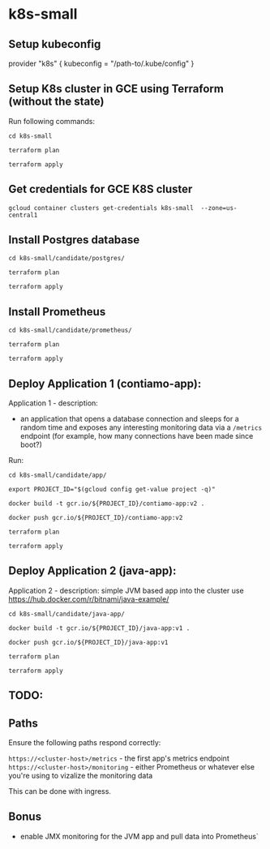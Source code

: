 # k8s-small

## Setup kubeconfig
provider "k8s" {
  kubeconfig = "/path-to/.kube/config"
}

## Setup K8s cluster in GCE using Terraform (without the state)
Run following commands:

 `cd k8s-small`
 
 `terraform plan`
 
 `terraform apply`

## Get credentials for GCE K8S cluster
`gcloud container clusters get-credentials k8s-small  --zone=us-central1`

## Install Postgres database
 `cd k8s-small/candidate/postgres/`
 
 `terraform plan`
 
 `terraform apply`

## Install Prometheus
 `cd k8s-small/candidate/prometheus/`
 
 `terraform plan`
 
 `terraform apply`

## Deploy Application 1 (contiamo-app):

Application 1 - description:
- an application that opens a database connection and sleeps for a random time and exposes any interesting monitoring data via a `/metrics` endpoint (for example, how many connections have been made since boot?)

Run:

 `cd k8s-small/candidate/app/`

 `export PROJECT_ID="$(gcloud config get-value project -q)"`

 `docker build -t gcr.io/${PROJECT_ID}/contiamo-app:v2 .`
 
 `docker push gcr.io/${PROJECT_ID}/contiamo-app:v2`
 
 `terraform plan`
 
 `terraform apply`
 
## Deploy Application 2 (java-app):

Application 2 - description: simple JVM based app into the cluster use https://hub.docker.com/r/bitnami/java-example/

 `cd k8s-small/candidate/java-app/`
 
 `docker build -t gcr.io/${PROJECT_ID}/java-app:v1 .`
 
 `docker push gcr.io/${PROJECT_ID}/java-app:v1`
 
 `terraform plan`
 
 `terraform apply`
 
## TODO:

## Paths
Ensure the following paths respond correctly:

`https://<cluster-host>/metrics` - the first app's metrics endpoint
`https://<cluster-host>/monitoring` - either Prometheus or whatever else you're using to vizalize the monitoring data

This can be done with ingress. 

## Bonus
- enable JMX monitoring for the JVM app and pull data into Prometheus`
